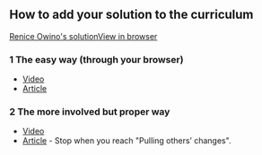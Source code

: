 
## How to add your solution to the curriculum
[Renice Owino's solution](https://github.com/Renice-Owino/Renice-Owino.github.io)[View in browser](https://renice-owino.github.io/)

### 1 The easy way (through your browser)
* [Video](https://www.youtube.com/watch?v=V74l_zS1x8E)
* [Article](https://help.github.com/en/articles/editing-files-in-another-users-repository)

### 2 The more involved but proper way
* [Video](https://www.youtube.com/watch?v=mENDYhfxH-o)
* [Article](https://kbroman.org/github_tutorial/pages/fork.html) - Stop when you reach "Pulling others’ changes".
